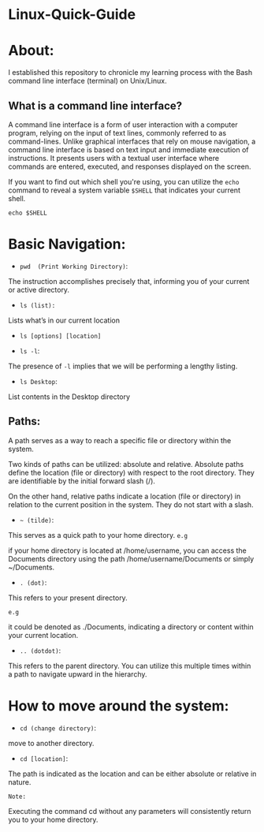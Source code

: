 # Linux-Quick-Guide

# About:

I established this repository to chronicle my learning process with the Bash command line interface (terminal) on Unix/Linux.

## What is a command line interface?


A command line interface is a form of user interaction with a computer program, relying on the input of text lines, commonly referred to as command-lines.
Unlike graphical interfaces that rely on mouse navigation, a command line interface is based on text input and immediate execution of instructions. It presents users with a textual user interface where commands are entered, executed, and responses displayed on the screen.

If you want to find out which shell you're using, you can utilize the `echo` command to reveal a system variable `$SHELL` that indicates your current shell.

```echo $SHELL```

# Basic Navigation:

* `pwd  (Print Working Directory)`:

The instruction accomplishes precisely that, informing you of your current or active directory.

* `ls (list):`
  
Lists what’s in our current location

* `ls [options] [location]`

* `ls -l`:

The presence of `-l` implies that we will be performing a lengthy listing.

* `ls Desktop`:

List contents in the Desktop directory

## Paths:

A path serves as a way to reach a specific file or directory within the system.

Two kinds of paths can be utilized: absolute and relative. Absolute paths define the location (file or directory) with respect to the root directory. They are identifiable by the initial forward slash (/).

On the other hand, relative paths indicate a location (file or directory) in relation to the current position in the system. They do not start with a slash.

* `~ (tilde)`:

This serves as a quick path to your home directory.
`e.g`

if your home directory is located at /home/username, you can access the Documents directory using the path /home/username/Documents or simply ~/Documents.

* `. (dot)`:

This refers to your present directory. 

`e.g`

it could be denoted as ./Documents, indicating a directory or content within your current location.

* `.. (dotdot)`:

This refers to the parent directory. You can utilize this multiple times within a path to navigate upward in the hierarchy.

# How to move around the system:

* `cd (change directory)`:

move to another directory.

* `cd [location]`:
  
The path is indicated as the location and can be either absolute or relative in nature.

`Note:`

Executing the command cd without any parameters will consistently return you to your home directory.
